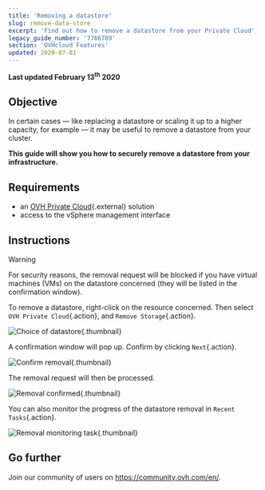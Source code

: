 ```yaml
---
title: 'Removing a datastore'
slug: remove-data-store
excerpt: 'Find out how to remove a datastore from your Private Cloud'
legacy_guide_number: '7766789'
section: 'OVHcloud Features'
updated: 2020-07-01
---
```


**Last updated February 13<sup>th</sup> 2020**


## Objective

In certain cases — like replacing a datastore or scaling it up to a higher capacity, for example — it may be useful to remove a datastore from your cluster.

**This guide will show you how to securely remove a datastore from your infrastructure.**

## Requirements

* an [OVH Private Cloud](https://www.ovh.ie/private-cloud/){.external} solution
* access to the vSphere management interface


## Instructions

> [!warning]
>
> For security reasons, the removal request will be blocked if you have virtual machines (VMs) on the datastore concerned (they will be listed in the confirmation window).
> 


To remove a datastore, right-click on the resource concerned. Then select `OVH Private Cloud`{.action}, and `Remove Storage`{.action}.

![Choice of datastore](images/removestorage_01.png){.thumbnail}

A confirmation window will pop up. Confirm by clicking `Next`{.action}.

![Confirm removal](images/removestorage_02.png){.thumbnail}

The removal request will then be processed.

![Removal confirmed](images/removestorage_03.png){.thumbnail}


You can also monitor the progress of the datastore removal in `Recent Tasks`{.action}.

![Removal monitoring task](images/removedatastore.png){.thumbnail}


## Go further

Join our community of users on <https://community.ovh.com/en/>.
